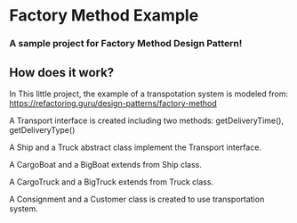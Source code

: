 # Factory Method Example

### A sample project for Factory Method Design Pattern!

## How does it work?

 In This little project, the example of a transpotation system is modeled from: https://refactoring.guru/design-patterns/factory-method

A Transport interface is created including two methods: getDeliveryTime(), getDeliveryType()

A Ship and a Truck abstract class implement the Transport interface.
 
A CargoBoat and a BigBoat extends from Ship class.

A CargoTruck and a BigTruck extends from Truck class.

A Consignment and a Customer class is created to use transportation system.
